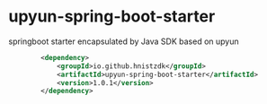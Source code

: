 # upyun-spring-boot-starter
springboot starter encapsulated by Java SDK based on upyun

```xml
        <dependency>
            <groupId>io.github.hnistzdk</groupId>
            <artifactId>upyun-spring-boot-starter</artifactId>
            <version>1.0.1</version>
        </dependency>
```
